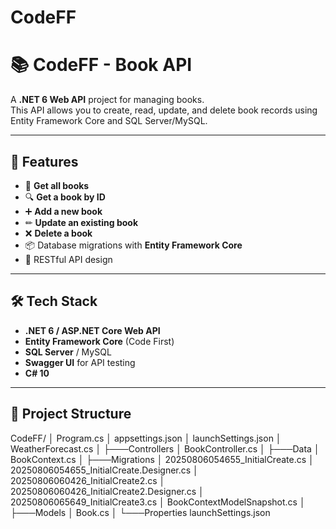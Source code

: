# CodeFF

# 📚 CodeFF - Book API

A **.NET 6 Web API** project for managing books.  
This API allows you to create, read, update, and delete book records using Entity Framework Core and SQL Server/MySQL.

---

## 🚀 Features

- 📖 **Get all books**
- 🔍 **Get a book by ID**
- ➕ **Add a new book**
- ✏ **Update an existing book**
- ❌ **Delete a book**
- 📦 Database migrations with **Entity Framework Core**
- 🔗 RESTful API design

---

## 🛠️ Tech Stack

- **.NET 6 / ASP.NET Core Web API**
- **Entity Framework Core** (Code First)
- **SQL Server** / MySQL
- **Swagger UI** for API testing
- **C# 10**

---

## 📂 Project Structure


CodeFF/
│ Program.cs
│ appsettings.json
│ launchSettings.json
│ WeatherForecast.cs
│
├───Controllers
│ BookController.cs
│
├───Data
│ BookContext.cs
│
├───Migrations
│ 20250806054655_InitialCreate.cs
│ 20250806054655_InitialCreate.Designer.cs
│ 20250806060426_InitialCreate2.cs
│ 20250806060426_InitialCreate2.Designer.cs
│ 20250806065649_InitialCreate3.cs
│ BookContextModelSnapshot.cs
│
├───Models
│ Book.cs
│
└───Properties
launchSettings.json

